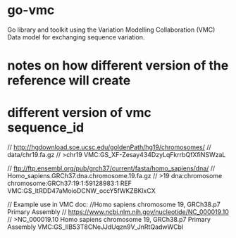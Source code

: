 # go-vmc
Go library and toolkit using the Variation Modelling Collaboration (VMC) Data model for exchanging sequence variation.



# notes on how different version of the reference will create 
# different version of vmc sequence_id
// http://hgdownload.soe.ucsc.edu/goldenPath/hg19/chromosomes/
// data/chr19.fa.gz
// >chr19
VMC:GS_XF-Zesay434DzyLqFkrrbQfXfiNSWzaL


// ftp://ftp.ensembl.org/pub/grch37/current/fasta/homo_sapiens/dna/
// Homo_sapiens.GRCh37.dna.chromosome.19.fa.gz
// >19 dna:chromosome chromosome:GRCh37:19:1:59128983:1 REF
VMC:GS_ItRDD47aMoioDCNW_occY5fWKZBKlxCX


// Example use in VMC doc:
//Homo sapiens chromosome 19, GRCh38.p7 Primary Assembly
// https://www.ncbi.nlm.nih.gov/nucleotide/NC_000019.10
// >NC_000019.10 Homo sapiens chromosome 19, GRCh38.p7 Primary Assembly
VMC:GS_IIB53T8CNeJJdUqzn9V_JnRtQadwWCbl


